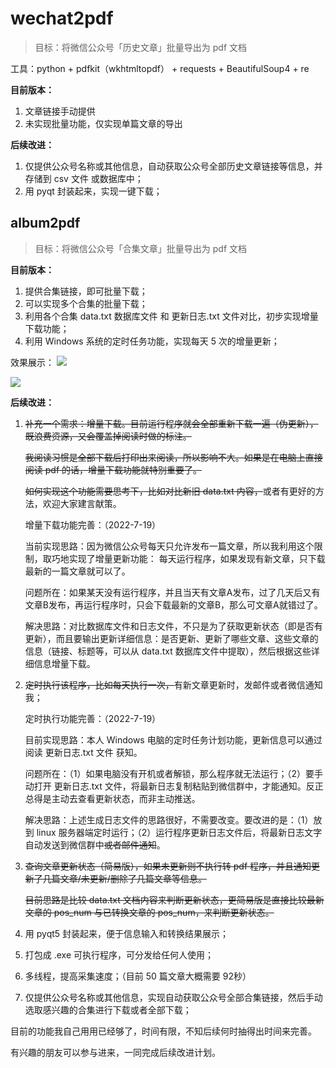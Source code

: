 # wechat2pdf
> 目标：将微信公众号「历史文章」批量导出为 pdf 文档

工具：python + pdfkit（wkhtmltopdf） + requests + BeautifulSoup4 + re

**目前版本：**

1. 文章链接手动提供
2. 未实现批量功能，仅实现单篇文章的导出

**后续改进：**

1. 仅提供公众号名称或其他信息，自动获取公众号全部历史文章链接等信息，并存储到 csv 文件 或数据库中；
2. 用 pyqt 封装起来，实现一键下载；


## album2pdf
> 目标：将微信公众号「合集文章」批量导出为 pdf 文档

**目前版本：**

1. 提供合集链接，即可批量下载；
2. 可以实现多个合集的批量下载；
3. 利用各个合集 data.txt 数据库文件 和 更新日志.txt 文件对比，初步实现增量下载功能；
4. 利用 Windows 系统的定时任务功能，实现每天 5 次的增量更新；

效果展示：
![](https://img.arctee.cn/one/202207191515970.png)

![](https://img.arctee.cn/one/202207191516771.png)

**后续改进：**

1. ~~补充一个需求：增量下载。目前运行程序就会全部重新下载一遍（伪更新），既浪费资源，又会覆盖掉阅读时做的标注。~~

    ~~我阅读习惯是全部下载后打印出来阅读，所以影响不大。如果是在电脑上直接阅读 pdf 的话，增量下载功能就特别重要了。~~
    
    ~~如何实现这个功能需要思考下，比如对比新旧 data.txt 内容，~~或者有更好的方法，欢迎大家建言献策。

    增量下载功能完善：（2022-7-19）

    当前实现思路：因为微信公众号每天只允许发布一篇文章，所以我利用这个限制，取巧地实现了增量更新功能： 每天运行程序，如果发现有新文章，只下载最新的一篇文章就可以了。

    问题所在：如果某天没有运行程序，并且当天有文章A发布，过了几天后又有文章B发布，再运行程序时，只会下载最新的文章B，那么可文章A就错过了。

    解决思路：对比数据库文件和日志文件，不只是为了获取更新状态（即是否有更新），而且要输出更新详细信息：是否更新、更新了哪些文章、这些文章的信息（链接、标题等，可以从 data.txt 数据库文件中提取），然后根据这些详细信息增量下载。


2. ~~定时执行该程序，比如每天执行一次，~~有新文章更新时，发邮件或者微信通知我；

    定时执行功能完善：（2022-7-19）

    目前实现思路：本人 Windows 电脑的定时任务计划功能，更新信息可以通过阅读 更新日志.txt 文件 获知。

    问题所在：（1）如果电脑没有开机或者解锁，那么程序就无法运行；（2）要手动打开 更新日志.txt 文件，将最新日志复制粘贴到微信群中，才能通知。反正总得是主动去查看更新状态，而非主动推送。

    解决思路：上述生成日志文件的思路很好，不需要改变。要改进的是：（1）放到 linux 服务器端定时运行；（2）运行程序更新日志文件后，将最新日志文字自动发送到微信群中~~或者邮件通知~~。

3. ~~查询文章更新状态（简易版），如果未更新则不执行转 pdf 程序，并且通知更新了几篇文章/未更新/删除了几篇文章等信息。~~

    ~~目前思路是比较 data.txt 文档内容来判断更新状态，更简易版是直接比较最新文章的 pos_num 与已转换文章的 pos_num，来判断更新状态。~~

4. 用 pyqt5 封装起来，便于信息输入和转换结果展示；

5. 打包成 .exe 可执行程序，可分发给任何人使用；

6. 多线程，提高采集速度；（目前 50 篇文章大概需要 92秒）

7. 仅提供公众号名称或其他信息，实现自动获取公众号全部合集链接，然后手动选取感兴趣的合集进行下载或者全部下载；


目前的功能我自己用用已经够了，时间有限，不知后续何时抽得出时间来完善。

有兴趣的朋友可以参与进来，一同完成后续改进计划。

